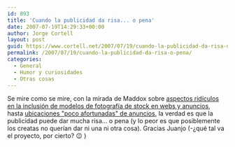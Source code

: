 ```yaml
---
id: 893
title: 'Cuando la publicidad da risa... o pena'
date: 2007-07-19T14:29:33+00:00
author: Jorge Cortell
layout: post
guid: https://www.cortell.net/2007/07/19/cuando-la-publicidad-da-risa-o-pena/
permalink: /2007/07/19/cuando-la-publicidad-da-risa-o-pena/
categories:
  - General
  - Humor y curiosidades
  - Otras cosas
---
```

Se mire como se mire, con la mirada de Maddox sobre <a title="maddox" target="_blank" href="https://www.thebestpageintheuniverse.net/c.cgi?u=stock_photos">aspectos ridí­culos en la inclusión de modelos de fotografí­a de stock en webs y anuncios</a>, hasta <a title="Oddee" target="_blank" href="https://www.oddee.com/item_87332.aspx">ubicaciones "poco afortunadas" de anuncios</a>, la verdad es que la publicidad puede dar mucha risa... o pena (y lo peor es que posiblemente los creatas no querí­an dar ni una ni otra cosa). Gracias Juanjo (-¿qué tal va el proyecto, por cierto? 😉 )